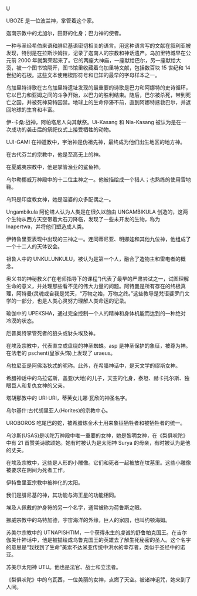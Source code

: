 <title>Dictionary of Pagan Religions</title> <link href="e9780806537023_css.css" rel="stylesheet" type="text/css"> 

U

UBOZE 是一位波兰神，掌管着这个家。

迦南宗教中的尤加尔，田野的化身；巴力神的使者。

一种与圣经希伯来语和腓尼基语密切相关的语言。用这种语言写的文献在叙利亚被发现，特别是在拉斯沙姆拉，记录了迦南人的宗教和神话遗产。乌加里特城早在公元前 2000 年就繁荣起来了。它的两座大神庙，一座献给巴尔，另一座献给大衮，被一个图书馆隔开，图书馆里收藏着乌加里特文献，包括数百块 15 世纪和 14 世纪的石板。这些文本使用楔形符号和已知的最早的字母样本之一。

乌加里特诗歌在古乌加里特遗址发现的最重要的诗歌是巴力和阿娜特的史诗循环，它以巴力和亚姆之间的斗争开始，以巴力的胜利结束。随后，巴尔被杀死，带到死亡之国，并被死神莫特囚禁。地球上的生命停滞不前，直到阿娜特拯救巴尔，并返回地球的生育和丰富。

伊-卡桑:战神，阿帕塔尼人向其献祭。Ui-Kasang 和 Nia-Kasang 被认为是在一次成功的袭击后的祭祀仪式上接受牺牲的动物。

UJI-GAMI 在神道教中，宇治神是伪祖先神，最终成为他们出生地区的地方神。

在古代芬兰的宗教中，他是至高无上的神。

在夏威夷宗教中，他是掌管渔业的鲨鱼神。

乌尔勒挪威万神殿中的十二位主神之一。他被描绘成一个猎人；也熟练的使用雪地鞋。

乌玛是印度教女神，她是湿婆的众多配偶之一。

Ungambikula 阿伦塔人认为人类是在很久以前由 UNGAMBIKULA 创造的，这两个生物从西方天空带着大石刀降临，发现了一些未开发的生物，称为 Inapertwa，并将他们塑造成人类。

伊特鲁里亚表现中出现的三神之一。连同蒂尼亚、明娜娃和其他九位神，他组成了一个十二人的天体议会。

祖鲁人中的 UNKULUNKULU，被认为是第一个人，融合了造物主和雷电者的概念。

奥义书的神秘教义(“在老师指导下的课程”)代表了最早的严肃尝试之一，试图理解生命的意义，并处理那些看不见的伟大力量的问题。阿特曼是所有存在的终极真理，阿特曼(灵魂或自我是梵天，“万物之始，万物之终。”这些教导是梵语婆罗门文学的一部分，也是人类心灵努力理解人类命运的记录。

瑜伽中的 UPEKSHA，通过完全控制一个人的精神和身体机能而达到的一种绝对冷漠的状态。

厄普奥特掌管死者的狼头或豺头埃及神。

在埃及宗教中，代表直立或盘绕的神圣蜘蛛。asp 是神圣保护的象征，被尊为神。在法老的 pschent(皇家头饰)上发现了 uraeus。

乌拉尼亚是阿佛洛狄忒的昵称。此外，在希腊神话中，是天文学的缪斯女神。

希腊神话中的乌拉诺斯，盖亚(大地)的儿子，天空的化身，泰坦、赫卡托尔斯、独眼巨人和复仇女神的父亲。

塔胡那教中的 URI·URI，蒂芙女儿娜·瓦欣的神圣名字。

乌尔基什:古代胡里亚人(Horites)的宗教中心。

UROBOROS 吃尾巴的蛇，被希腊炼金术士用来象征牺牲者和被牺牲者的统一。

乌沙斯(USAS)是吠陀万神殿中唯一重要的女神，她是黎明女神，在《梨俱吠陀》中有 21 首赞美诗歌颂她。她有时被认为是太阳神 Surya 的母亲，有时被认为是他的丈夫。

在埃及宗教中，这些是人形的小雕像。它们和死者一起被放在坟墓里。这些小雕像被要求在阴间为死者工作。

伊特鲁里亚宗教中被神化的太阳。

我们是腓尼基的神，其功能与海王星的功能相同。

埃及人佩戴的护身符的另一个名字，通常被称为荷鲁斯之眼。

挪威宗教中的乌特加德，宇宙海洋的外缘，巨人的家园，也叫约顿海姆。

苏美尔宗教中的 UTNAPISHTIM，一个获得永生的虔诚的舒鲁帕克国王。在吉尔伽美什神话中，他是被描绘成乌鲁克国王的英雄去了解生死秘密的圣人。这个名字的意思是“我找到了生命”美索不达米亚传统中洪水的幸存者，类似于圣经中的诺亚。

苏美尔太阳神 UTU。他也是法官、战士和立法者。

《梨俱吠陀》中的乌瓦西，一位美丽的女神，点燃了天空。被诸神诅咒，她来到了人间。
